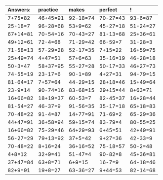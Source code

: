 | Answers: | practice | makes | perfect | ! |
| :--- | :--- | :--- | :--- | :--- |
| 7+75=82 | 46+45=91 | 92-18=74 | 70-27=43 | 93-6=87 | 
| 25-18=7 | 96-28=68 | 53+9=62 | 45-27=18 | 51-24=27 | 
| 67+14=81 | 70-54=16 | 70-43=27 | 81-13=68 | 25+36=61 | 
| 49+12=61 | 72-4=68 | 71-29=42 | 66-59=7 | 31-28=3 | 
| 71-58=13 | 57-29=28 | 52-17=35 | 7+15=22 | 16+59=75 | 
| 25+49=74 | 4+47=51 | 57+6=63 | 35-16=19 | 46-28=18 | 
| 50-3=47 | 58+37=95 | 55-27=28 | 50-17=33 | 46+27=73 | 
| 74-55=19 | 23-17=6 | 90-1=89 | 4+27=31 | 94-79=15 | 
| 81-64=17 | 7+57=64 | 44-29=15 | 28+18=46 | 15+49=64 | 
| 23-9=14 | 90-74=16 | 83-68=15 | 29+15=44 | 8+63=71 | 
| 16+66=82 | 18+19=37 | 60-53=7 | 82-45=37 | 16+28=44 | 
| 81-54=27 | 46-37=9 | 91-56=35 | 35-17=18 | 65+18=83 | 
| 70-48=22 | 91-4=87 | 14+77=91 | 71-69=2 | 65-29=36 | 
| 44+47=91 | 36+58=94 | 59+15=74 | 83-79=4 | 80-55=25 | 
| 16+66=82 | 75-29=46 | 64+29=93 | 6+45=51 | 42+49=91 | 
| 56-27=29 | 79+13=92 | 37+5=42 | 9+27=36 | 42-33=9 | 
| 70-48=22 | 8+16=24 | 36+16=52 | 75-18=57 | 50-2=48 | 
| 4+8=12 | 32+9=41 | 51-47=4 | 90-82=8 | 45+36=81 | 
| 37+47=84 | 63+8=71 | 6+9=15 | 16-7=9 | 64-18=46 | 
| 82+9=91 | 19+8=27 | 63-36=27 | 9+44=53 | 82-14=68 | 
